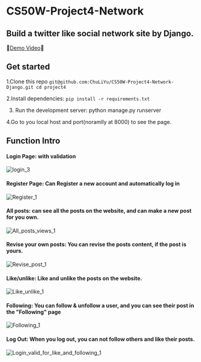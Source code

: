 # CS50W-Project4-Network
## Build a twitter like social network site by Django.

🎥[Demo Video](https://youtu.be/ajK_um270kk)🎥

## Get started

1.Clone this repo
`
git@github.com:ChuLiYu/CS50W-Project4-Network-Django.git
cd project4 
`

2.Install dependencies:
`
pip install -r requirements.txt
`

3. Run the development server:
python manage.py runserver

4.Go to you local host and port(noramlly at 8000) to see the page.

## Function Intro
#### Login Page: with validation
![login_3](https://user-images.githubusercontent.com/32170898/207532859-a4d668f8-54a3-4585-889a-fe4df0ca5674.gif)

#### Register Page: Can Register a new account and automatically log in
![Register_1](https://user-images.githubusercontent.com/32170898/207533407-1d41d1a1-2767-404c-b5f0-4569547ef0fa.gif)

#### All posts: can see all the posts on the website, and can make a new post for you own.
![All_posts_views_1](https://user-images.githubusercontent.com/32170898/207533576-4e315ce4-726f-491a-b4b1-8b0f88640c41.gif)


#### Revise your own posts: You can revise the posts content, if the post is yours.
![Revise_post_1](https://user-images.githubusercontent.com/32170898/207533865-09112b73-8ae4-4184-92cb-c6b571790415.gif)

#### Like/unlike: Like and unlike the posts on the website.
![Like_unlike_1](https://user-images.githubusercontent.com/32170898/207534019-9e4fef88-fe9c-46fe-ab49-0d5b81f68d24.gif)

#### Following: You can follow & unfollow a user, and you can see their post in the "Following" page
![Following_1](https://user-images.githubusercontent.com/32170898/207534176-b01dc827-e643-4026-9a76-f9ea48675615.gif)

#### Log Out: When you log out, you can not follow others and like their posts.
![Login_valid_for_like_and_following_1](https://user-images.githubusercontent.com/32170898/207534373-f8bb543a-fbb6-488f-974a-1e9a62ddffdb.gif)


